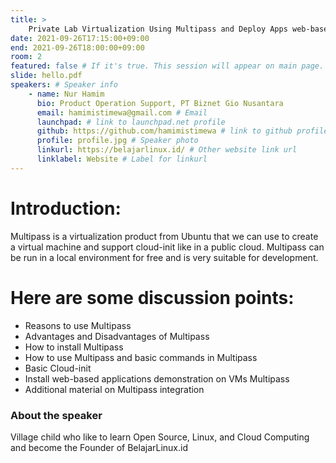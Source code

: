 ```yaml
---
title: >
    Private Lab Virtualization Using Multipass and Deploy Apps web-based on Ubuntu Server. 
date: 2021-09-26T17:15:00+09:00
end: 2021-09-26T18:00:00+09:00
room: 2
featured: false # If it's true. This session will appear on main page.
slide: hello.pdf
speakers: # Speaker info
    - name: Nur Hamim
      bio: Product Operation Support, PT Biznet Gio Nusantara
      email: hamimistimewa@gmail.com # Email
      launchpad: # link to launchpad.net profile
      github: https://github.com/hamimistimewa # link to github profile
      profile: profile.jpg # Speaker photo
      linkurl: https://belajarlinux.id/ # Other website link url
      linklabel: Website # Label for linkurl
---
```

# Introduction:

Multipass is a virtualization product from Ubuntu that we can use to create a virtual machine and support cloud-init like in a public cloud. Multipass can be run in a local environment for free and is very suitable for development.

# Here are some discussion points:

- Reasons to use Multipass
- Advantages and Disadvantages of Multipass
- How to install Multipass
- How to use Multipass and basic commands in Multipass
- Basic Cloud-init
- Install web-based applications demonstration on VMs Multipass
- Additional material on Multipass integration

### About the speaker
Village child who like to learn Open Source, Linux, and Cloud Computing and become the Founder of BelajarLinux.id
